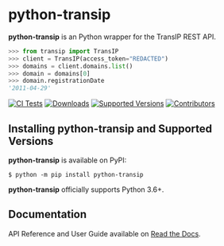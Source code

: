 # python-transip

**python-transip** is an Python wrapper for the TransIP REST API.

```python
>>> from transip import TransIP
>>> client = TransIP(access_token="REDACTED")
>>> domains = client.domains.list()
>>> domain = domains[0]
>>> domain.registrationDate
'2011-04-29'
```

[![CI Tests](https://github.com/roaldnefs/python-transip/workflows/Test/badge.svg?event=push)](https://github.com/roaldnefs/python-transip/actions)
[![Downloads](https://pepy.tech/badge/python-transip/month)](https://pepy.tech/project/python-transip/month)
[![Supported Versions](https://img.shields.io/pypi/pyversions/python-transip.svg)](https://pypi.org/project/python-transip)
[![Contributors](https://img.shields.io/github/contributors/roaldnefs/python-transip.svg)](https://github.com/roaldnefs/python-transip/graphs/contributors)

## Installing python-transip and Supported Versions

**python-transip** is available on PyPI:

```console
$ python -m pip install python-transip
```

**python-transip** officially supports Python 3.6+.

## Documentation

API Reference and User Guide available on [Read the Docs](https://python-transip.readthedocs.io/).
